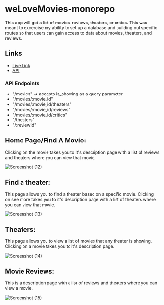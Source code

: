 # weLoveMovies-monorepo

This app will get a list of movies, reviews, theaters, or critics. This was meant to excercise my ability to set up a database and building out specific routes so that users can gain access to data about movies, theaters, and reviews.

## Links
- [Live Link](https://we-love-movies--client.herokuapp.com)  
- [API](https://radiant-fjord-48175.herokuapp.com/movies)

### API Endpoints
- "/movies" => accepts is_showing as a query parameter
- "/movies/:movie_id"
- "/movies/:movie_id/theaters"
- "/movies/:movie_id/reviews"
- "/movies/:movie_id/critics"
- "/theaters"
- "/:reviewId"

## Home Page/Find A Movie:
Clicking on the movie takes you to it's description page with a list of reviews and theaters where you can view that movie.

![Screenshot (12)](https://user-images.githubusercontent.com/57878265/187742605-4977a678-ff30-4979-b4d2-b50c327b363e.png)

## Find a theater:
This page allows you to find a theater based on a specific movie. Clicking on see more takes you to it's description page with a list of theaters where you can view that movie.

![Screenshot (13)](https://user-images.githubusercontent.com/57878265/187742584-8eb9ebe4-d0aa-4ff9-8cfc-e1cc56a8a4c9.png)

## Theaters:
This page allows you to view a list of movies that any theater is showing. Clicking on a movie takes you to it's description page.

![Screenshot (14)](https://user-images.githubusercontent.com/57878265/187742563-59ad0b75-3b41-4e4c-9ef7-af4417ab6c45.png)

## Movie Reviews:
This is a description page with a list of reviews and theaters where you can view a movie.

![Screenshot (15)](https://user-images.githubusercontent.com/57878265/187742533-c5ad8490-e582-4909-98df-e2ab3264549a.png)





